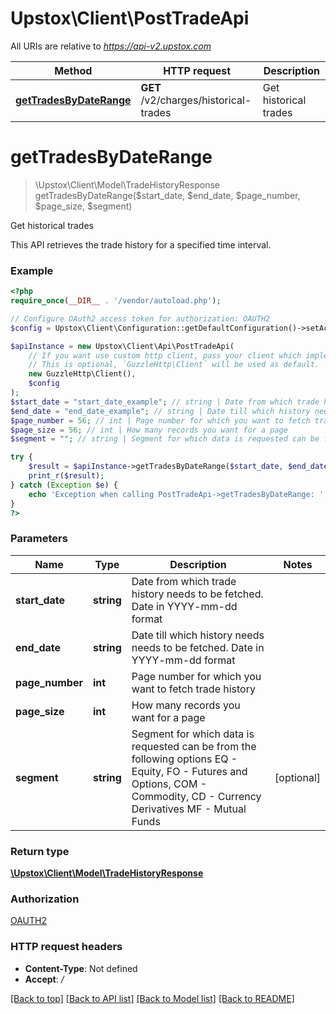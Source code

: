 # Upstox\Client\PostTradeApi

All URIs are relative to *https://api-v2.upstox.com*

Method | HTTP request | Description
------------- | ------------- | -------------
[**getTradesByDateRange**](PostTradeApi.md#gettradesbydaterange) | **GET** /v2/charges/historical-trades | Get historical trades

# **getTradesByDateRange**
> \Upstox\Client\Model\TradeHistoryResponse getTradesByDateRange($start_date, $end_date, $page_number, $page_size, $segment)

Get historical trades

This API retrieves the trade history for a specified time interval.

### Example
```php
<?php
require_once(__DIR__ . '/vendor/autoload.php');

// Configure OAuth2 access token for authorization: OAUTH2
$config = Upstox\Client\Configuration::getDefaultConfiguration()->setAccessToken('YOUR_ACCESS_TOKEN');

$apiInstance = new Upstox\Client\Api\PostTradeApi(
    // If you want use custom http client, pass your client which implements `GuzzleHttp\ClientInterface`.
    // This is optional, `GuzzleHttp\Client` will be used as default.
    new GuzzleHttp\Client(),
    $config
);
$start_date = "start_date_example"; // string | Date from which trade history needs to be fetched. Date in YYYY-mm-dd format
$end_date = "end_date_example"; // string | Date till which history needs needs to be fetched. Date in YYYY-mm-dd format
$page_number = 56; // int | Page number for which you want to fetch trade history
$page_size = 56; // int | How many records you want for a page
$segment = ""; // string | Segment for which data is requested can be from the following options EQ - Equity,   FO - Futures and Options,   COM  - Commodity,   CD - Currency Derivatives MF - Mutual Funds

try {
    $result = $apiInstance->getTradesByDateRange($start_date, $end_date, $page_number, $page_size, $segment);
    print_r($result);
} catch (Exception $e) {
    echo 'Exception when calling PostTradeApi->getTradesByDateRange: ', $e->getMessage(), PHP_EOL;
}
?>
```

### Parameters

Name | Type | Description  | Notes
------------- | ------------- | ------------- | -------------
 **start_date** | **string**| Date from which trade history needs to be fetched. Date in YYYY-mm-dd format |
 **end_date** | **string**| Date till which history needs needs to be fetched. Date in YYYY-mm-dd format |
 **page_number** | **int**| Page number for which you want to fetch trade history |
 **page_size** | **int**| How many records you want for a page |
 **segment** | **string**| Segment for which data is requested can be from the following options EQ - Equity,   FO - Futures and Options,   COM  - Commodity,   CD - Currency Derivatives MF - Mutual Funds | [optional]

### Return type

[**\Upstox\Client\Model\TradeHistoryResponse**](../Model/TradeHistoryResponse.md)

### Authorization

[OAUTH2](../../README.md#OAUTH2)

### HTTP request headers

 - **Content-Type**: Not defined
 - **Accept**: */*

[[Back to top]](#) [[Back to API list]](../../README.md#documentation-for-api-endpoints) [[Back to Model list]](../../README.md#documentation-for-models) [[Back to README]](../../README.md)

